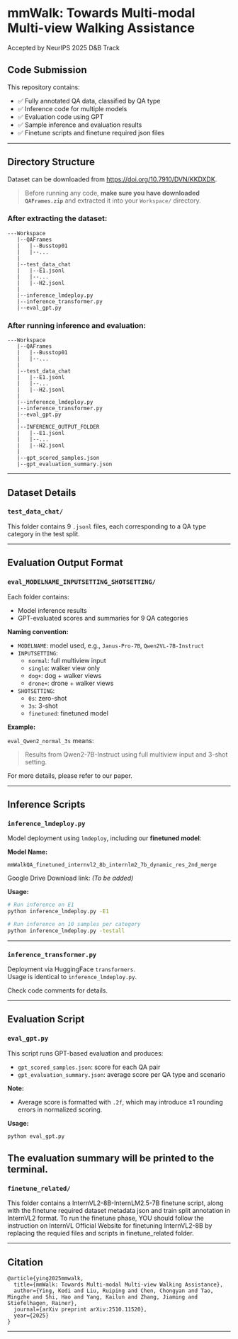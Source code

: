 # mmWalk: Towards Multi-modal Multi-view Walking Assistance
Accepted by NeurIPS 2025 D&B Track

## Code Submission

This repository contains:

- ✅ Fully annotated QA data, classified by QA type  
- ✅ Inference code for multiple models  
- ✅ Evaluation code using GPT  
- ✅ Sample inference and evaluation results
- ✅ Finetune scripts and finetune required json files


---

## Directory Structure

Dataset can be downloaded from https://doi.org/10.7910/DVN/KKDXDK. 

> Before running any code, **make sure you have downloaded `QAFrames.zip`** and extracted it into your `Workspace/` directory.

### After extracting the dataset:

```
---Workspace
   |--QAFrames
   |   |--Busstop01
   |   |--...
   |
   |--test_data_chat
   |   |--E1.jsonl
   |   |--...
   |   |--H2.jsonl
   |
   |--inference_lmdeploy.py
   |--inference_transformer.py
   |--eval_gpt.py
```

### After running inference and evaluation:

```
---Workspace
   |--QAFrames
   |   |--Busstop01
   |   |--...
   |
   |--test_data_chat
   |   |--E1.jsonl
   |   |--...
   |   |--H2.jsonl
   |
   |--inference_lmdeploy.py
   |--inference_transformer.py
   |--eval_gpt.py
   |
   |--INFERENCE_OUTPUT_FOLDER
   |   |--E1.jsonl
   |   |--...
   |   |--H2.jsonl
   |
   |--gpt_scored_samples.json
   |--gpt_evaluation_summary.json
```

---

##  Dataset Details

### `test_data_chat/`

This folder contains 9 `.jsonl` files, each corresponding to a QA type category in the test split.

---

## Evaluation Output Format

### `eval_MODELNAME_INPUTSETTING_SHOTSETTING/`

Each folder contains:
- Model inference results
- GPT-evaluated scores and summaries for 9 QA categories

**Naming convention:**

- `MODELNAME`: model used, e.g., `Janus-Pro-7B`, `Qwen2VL-7B-Instruct`
- `INPUTSETTING`:
  - `normal`: full multiview input
  - `single`: walker view only
  - `dog+`: dog + walker views
  - `drone+`: drone + walker views
- `SHOTSETTING`:
  - `0s`: zero-shot
  - `3s`: 3-shot
  - `finetuned`: finetuned model

**Example:**

`eval_Qwen2_normal_3s` means:
> Results from Qwen2-7B-Instruct using full multiview input and 3-shot setting.

For more details, please refer to our paper.

---

##  Inference Scripts

### `inference_lmdeploy.py`

Model deployment using `lmdeploy`, including our **finetuned model**:

**Model Name:**
```
mmWalkQA_finetuned_internvl2_8b_internlm2_7b_dynamic_res_2nd_merge
```

Google Drive Download link: *(To be added)*

**Usage:**

```bash
# Run inference on E1
python inference_lmdeploy.py -E1

# Run inference on 10 samples per category
python inference_lmdeploy.py -testall
```

---

### `inference_transformer.py`

Deployment via HuggingFace `transformers`.  
Usage is identical to `inference_lmdeploy.py`.

Check code comments for details.

---

## Evaluation Script

### `eval_gpt.py`

This script runs GPT-based evaluation and produces:

- `gpt_scored_samples.json`: score for each QA pair
- `gpt_evaluation_summary.json`: average score per QA type and scenario

**Note:**
- Average score is formatted with `.2f`, which may introduce ±1 rounding errors in normalized scoring.

**Usage:**

```bash
python eval_gpt.py
```

The evaluation summary will be printed to the terminal.
---

### `finetune_related/`

This folder contains a InternVL2-8B-InternLM2.5-7B finetune script, along with the finetune required dataset metadata json and train split annotation in InternVL2 format. To run the finetune phase, YOU should follow the instruction on InternVL Official Website for finetuning InternVL2-8B by replacing the requied files and scripts in finetune_related folder.

---


## Citation

```
@article{ying2025mmwalk,
  title={mmWalk: Towards Multi-modal Multi-view Walking Assistance},
  author={Ying, Kedi and Liu, Ruiping and Chen, Chongyan and Tao, Mingzhe and Shi, Hao and Yang, Kailun and Zhang, Jiaming and Stiefelhagen, Rainer},
  journal={arXiv preprint arXiv:2510.11520},
  year={2025}
}
```

---

